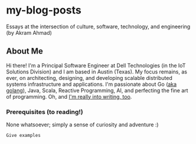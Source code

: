 # my-blog-posts
Essays at the intersection of culture, software, technology, and engineering (by Akram Ahmad)

## About Me

Hi there! I'm a Principal Software Engineer at Dell Technologies (in the IoT Solutions Division) and I am based in Austin (Texas). My focus remains, as ever, on architecting, designing, and developing scalable distributed systems infrastructure and applications. I'm passionate about Go ([aka golang](http://programming-digressions.blogspot.com/2018/04/the-go-programming-language.html)), Java, Scala, Reactive Programming, AI, and perfecting the fine art of programming. Oh, and [I'm really into writing, too](http://programming-digressions.blogspot.com/2017/11/on-writing-or-how-i-write.html).

### Prerequisites (to reading!)

None whatsoever; simply a sense of curiosity and adventure :)

```
Give examples
```
